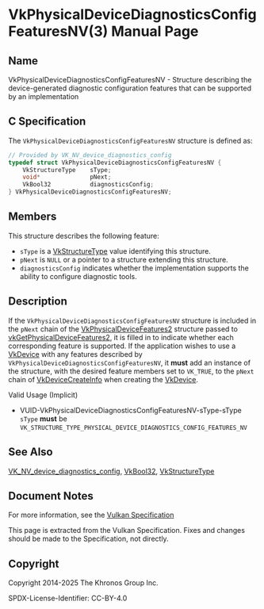 # VkPhysicalDeviceDiagnosticsConfigFeaturesNV(3) Manual Page

## Name

VkPhysicalDeviceDiagnosticsConfigFeaturesNV - Structure describing the device-generated diagnostic configuration features that can be supported by an implementation



## [](#_c_specification)C Specification

The `VkPhysicalDeviceDiagnosticsConfigFeaturesNV` structure is defined as:

```c++
// Provided by VK_NV_device_diagnostics_config
typedef struct VkPhysicalDeviceDiagnosticsConfigFeaturesNV {
    VkStructureType    sType;
    void*              pNext;
    VkBool32           diagnosticsConfig;
} VkPhysicalDeviceDiagnosticsConfigFeaturesNV;
```

## [](#_members)Members

This structure describes the following feature:

- `sType` is a [VkStructureType](https://registry.khronos.org/vulkan/specs/latest/man/html/VkStructureType.html) value identifying this structure.
- `pNext` is `NULL` or a pointer to a structure extending this structure.
- []()`diagnosticsConfig` indicates whether the implementation supports the ability to configure diagnostic tools.

## [](#_description)Description

If the `VkPhysicalDeviceDiagnosticsConfigFeaturesNV` structure is included in the `pNext` chain of the [VkPhysicalDeviceFeatures2](https://registry.khronos.org/vulkan/specs/latest/man/html/VkPhysicalDeviceFeatures2.html) structure passed to [vkGetPhysicalDeviceFeatures2](https://registry.khronos.org/vulkan/specs/latest/man/html/vkGetPhysicalDeviceFeatures2.html), it is filled in to indicate whether each corresponding feature is supported. If the application wishes to use a [VkDevice](https://registry.khronos.org/vulkan/specs/latest/man/html/VkDevice.html) with any features described by `VkPhysicalDeviceDiagnosticsConfigFeaturesNV`, it **must** add an instance of the structure, with the desired feature members set to `VK_TRUE`, to the `pNext` chain of [VkDeviceCreateInfo](https://registry.khronos.org/vulkan/specs/latest/man/html/VkDeviceCreateInfo.html) when creating the [VkDevice](https://registry.khronos.org/vulkan/specs/latest/man/html/VkDevice.html).

Valid Usage (Implicit)

- [](#VUID-VkPhysicalDeviceDiagnosticsConfigFeaturesNV-sType-sType)VUID-VkPhysicalDeviceDiagnosticsConfigFeaturesNV-sType-sType  
  `sType` **must** be `VK_STRUCTURE_TYPE_PHYSICAL_DEVICE_DIAGNOSTICS_CONFIG_FEATURES_NV`

## [](#_see_also)See Also

[VK\_NV\_device\_diagnostics\_config](https://registry.khronos.org/vulkan/specs/latest/man/html/VK_NV_device_diagnostics_config.html), [VkBool32](https://registry.khronos.org/vulkan/specs/latest/man/html/VkBool32.html), [VkStructureType](https://registry.khronos.org/vulkan/specs/latest/man/html/VkStructureType.html)

## [](#_document_notes)Document Notes

For more information, see the [Vulkan Specification](https://registry.khronos.org/vulkan/specs/latest/html/vkspec.html#VkPhysicalDeviceDiagnosticsConfigFeaturesNV)

This page is extracted from the Vulkan Specification. Fixes and changes should be made to the Specification, not directly.

## [](#_copyright)Copyright

Copyright 2014-2025 The Khronos Group Inc.

SPDX-License-Identifier: CC-BY-4.0
